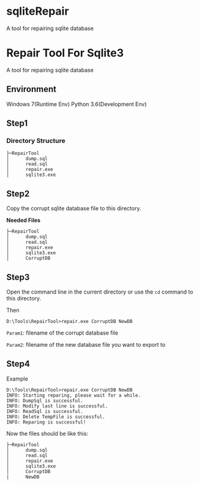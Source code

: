# sqliteRepair
A tool for repairing sqlite database

# Repair Tool For Sqlite3
A tool for repairing sqlite database
## Environment
Windows 7(Runtime Env)
Python 3.6(Development Env)

## Step1
### Directory Structure
```
├─RepairTool
│      dump.sql
│      read.sql
│      repair.exe
│      sqlite3.exe
```

## Step2
Copy the corrupt sqlite database file to this directory.

**Needed Files**
```
├─RepairTool
│      dump.sql
│      read.sql
│      repair.exe
│      sqlite3.exe
│      CorruptDB
```

## Step3
Open the command line in the current directory or use the `cd` command to this directory.

Then
```
D:\Tools\RepairTool>repair.exe CorruptDB NewDB
```
`Param1`: filename of the corrupt database file

`Param2`: filename of the new database file you want to export to

## Step4
Example
```
D:\Tools\RepairTool>repair.exe CorruptDB NewDB
INFO: Starting reparing, please wait for a while.
INFO: DumpSql is successful.
INFO: Modify last line is successful.
INFO: ReadSql is successful.
INFO: Delete TempFile is successful.
INFO: Reparing is successful!
```

Now the files should be like this:
```
├─RepairTool
│      dump.sql
│      read.sql
│      repair.exe
│      sqlite3.exe
│      CorruptDB
|      NewDB
```